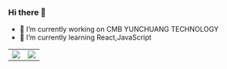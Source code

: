 ### Hi there 👋
- 🔭 I’m currently working on CMB YUNCHUANG TECHNOLOGY
- 🌱 I’m currently learning React,JavaScript
<!--
**Mr-Song-Yu/Mr-Song-Yu** is a ✨ _special_ ✨ repository because its `README.md` (this file) appears on your GitHub profile.

Here are some ideas to get you started:

- 🔭 I’m currently working on ...
- 🌱 I’m currently learning ...
- 👯 I’m looking to collaborate on ...
- 🤔 I’m looking for help with ...
- 💬 Ask me about ...
- 📫 How to reach me: ...
- 😄 Pronouns: ...
- ⚡ Fun fact: ...
-->
<!-- [![Anurag's github stats](https://github-readme-stats.vercel.app/api?username=Mr-Song-Yu)](https://github.com/anuraghazra/github-readme-stats) -->
<table>
  <tbody>
    <tr>
      <td>
          <img align="center" src="https://github-readme-stats.vercel.app/api?username=Mr-Song-Yu&show_icons=true&bg_color=30,e96443,904e95&title_color=fff&text_color=fff" />
      </td>
       <td>
          <img align="center" src="https://github-readme-stats.vercel.app/api/top-langs/?username=Mr-Song-Yu" />
      </td>
    </tr>
  </tbody>
</table>
